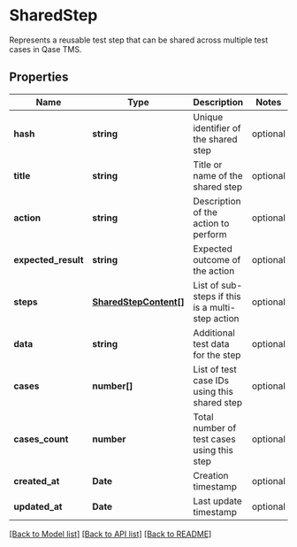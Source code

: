 # SharedStep

Represents a reusable test step that can be shared across multiple test cases in Qase TMS.

## Properties

Name | Type | Description | Notes
------------ | ------------- | ------------- | -------------
**hash** | **string** | Unique identifier of the shared step | optional
**title** | **string** | Title or name of the shared step | optional
**action** | **string** | Description of the action to perform | optional
**expected_result** | **string** | Expected outcome of the action | optional
**steps** | [**SharedStepContent[]**](SharedStepContent.md) | List of sub-steps if this is a multi-step action | optional
**data** | **string** | Additional test data for the step | optional
**cases** | **number[]** | List of test case IDs using this shared step | optional
**cases_count** | **number** | Total number of test cases using this step | optional
**created_at** | **Date** | Creation timestamp | optional
**updated_at** | **Date** | Last update timestamp | optional

[[Back to Model list]](../README.md#documentation-for-models) [[Back to API list]](../README.md#documentation-for-api-endpoints) [[Back to README]](../README.md)
